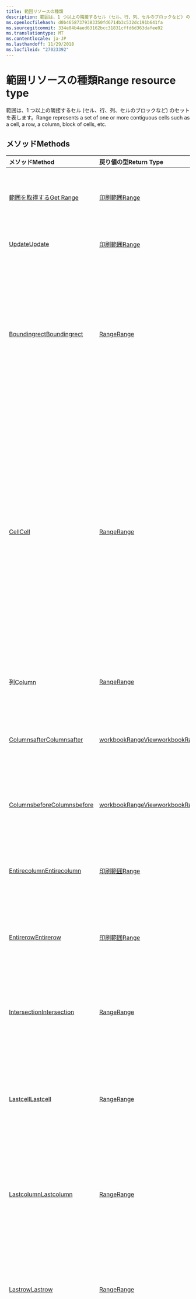 ```yaml
---
title: 範囲リソースの種類
description: 範囲は、1 つ以上の隣接するセル (セル、行、列、セルのブロックなど) のセットを表します。
ms.openlocfilehash: d0b46587379383350fd6714b3c532dc191b641fa
ms.sourcegitcommit: 334e84b4aed63162bcc31831cffd6d363dafee02
ms.translationtype: MT
ms.contentlocale: ja-JP
ms.lasthandoff: 11/29/2018
ms.locfileid: "27023392"
---
```

# <a name="range-resource-type"></a><span data-ttu-id="b2405-103">範囲リソースの種類</span><span class="sxs-lookup"><span data-stu-id="b2405-103">Range resource type</span></span>

<span data-ttu-id="b2405-104">範囲は、1 つ以上の隣接するセル (セル、行、列、セルのブロックなど) のセットを表します。</span><span class="sxs-lookup"><span data-stu-id="b2405-104">Range represents a set of one or more contiguous cells such as a cell, a row, a column, block of cells, etc.</span></span>


## <a name="methods"></a><span data-ttu-id="b2405-105">メソッド</span><span class="sxs-lookup"><span data-stu-id="b2405-105">Methods</span></span>

| <span data-ttu-id="b2405-106">メソッド</span><span class="sxs-lookup"><span data-stu-id="b2405-106">Method</span></span>           | <span data-ttu-id="b2405-107">戻り値の型</span><span class="sxs-lookup"><span data-stu-id="b2405-107">Return Type</span></span>    |<span data-ttu-id="b2405-108">説明</span><span class="sxs-lookup"><span data-stu-id="b2405-108">Description</span></span>|
|:---------------|:--------|:----------|
|[<span data-ttu-id="b2405-109">範囲を取得する</span><span class="sxs-lookup"><span data-stu-id="b2405-109">Get Range</span></span>](../api/range-get.md) | [<span data-ttu-id="b2405-110">印刷範囲</span><span class="sxs-lookup"><span data-stu-id="b2405-110">Range</span></span>](range.md) |<span data-ttu-id="b2405-111">範囲オブジェクトのプロパティと関係を読み取ります。</span><span class="sxs-lookup"><span data-stu-id="b2405-111">Read properties and relationships of range object.</span></span>|
|[<span data-ttu-id="b2405-112">Update</span><span class="sxs-lookup"><span data-stu-id="b2405-112">Update</span></span>](../api/range-update.md) | [<span data-ttu-id="b2405-113">印刷範囲</span><span class="sxs-lookup"><span data-stu-id="b2405-113">Range</span></span>](range.md)   |<span data-ttu-id="b2405-114">範囲オブジェクトを更新します。</span><span class="sxs-lookup"><span data-stu-id="b2405-114">Update Range object.</span></span> |
|[<span data-ttu-id="b2405-115">Boundingrect</span><span class="sxs-lookup"><span data-stu-id="b2405-115">Boundingrect</span></span>](../api/range-boundingrect.md)|[<span data-ttu-id="b2405-116">Range</span><span class="sxs-lookup"><span data-stu-id="b2405-116">Range</span></span>](range.md)|<span data-ttu-id="b2405-p101">指定した範囲を包含する、最小の範囲オブジェクトを取得します。たとえば、"B2:C5" と "D10:E15" の GetBoundingRect は、"B2:E16" になります。</span><span class="sxs-lookup"><span data-stu-id="b2405-p101">Gets the smallest range object that encompasses the given ranges. For example, the GetBoundingRect of "B2:C5" and "D10:E15" is "B2:E16".</span></span>|
|[<span data-ttu-id="b2405-119">Cell</span><span class="sxs-lookup"><span data-stu-id="b2405-119">Cell</span></span>](../api/range-cell.md)|[<span data-ttu-id="b2405-120">Range</span><span class="sxs-lookup"><span data-stu-id="b2405-120">Range</span></span>](range.md)|<span data-ttu-id="b2405-p102">行と列の番号に基づいて、1 つのセルを含んだ範囲オブジェクトを取得します。以外このセルは、ワークシートのグリッド内であれば、親の範囲の境界の外のセルであってもかまいません。返されるセルは、範囲の左上のセルを基準に配置されます。</span><span class="sxs-lookup"><span data-stu-id="b2405-p102">Gets the range object containing the single cell based on row and column numbers. The cell can be outside the bounds of its parent range, so long as it's stays within the worksheet grid. The returned cell is located relative to the top left cell of the range.</span></span>|
|[<span data-ttu-id="b2405-124">列</span><span class="sxs-lookup"><span data-stu-id="b2405-124">Column</span></span>](../api/range-column.md)|[<span data-ttu-id="b2405-125">Range</span><span class="sxs-lookup"><span data-stu-id="b2405-125">Range</span></span>](range.md)|<span data-ttu-id="b2405-126">範囲に含まれる列を 1 つ取得します。</span><span class="sxs-lookup"><span data-stu-id="b2405-126">Gets a column contained in the range.</span></span>|
|[<span data-ttu-id="b2405-127">Columnsafter</span><span class="sxs-lookup"><span data-stu-id="b2405-127">Columnsafter</span></span>](../api/workbookrange-columnsafter.md)|[<span data-ttu-id="b2405-128">workbookRangeView</span><span class="sxs-lookup"><span data-stu-id="b2405-128">workbookRangeView</span></span>](workbookrangeview.md)|<span data-ttu-id="b2405-129">指定した範囲の右にある特定の列数を取得します。</span><span class="sxs-lookup"><span data-stu-id="b2405-129">Gets a certain number of columns to the right of the given range.</span></span>|
|[<span data-ttu-id="b2405-130">Columnsbefore</span><span class="sxs-lookup"><span data-stu-id="b2405-130">Columnsbefore</span></span>](../api/workbookrange-columnsbefore.md)|[<span data-ttu-id="b2405-131">workbookRangeView</span><span class="sxs-lookup"><span data-stu-id="b2405-131">workbookRangeView</span></span>](workbookrangeview.md)|<span data-ttu-id="b2405-132">指定した範囲の左にある特定の列数を取得します。</span><span class="sxs-lookup"><span data-stu-id="b2405-132">Gets a certain number of columns to the left of the given range.</span></span>|
|[<span data-ttu-id="b2405-133">Entirecolumn</span><span class="sxs-lookup"><span data-stu-id="b2405-133">Entirecolumn</span></span>](../api/range-entirecolumn.md)|[<span data-ttu-id="b2405-134">印刷範囲</span><span class="sxs-lookup"><span data-stu-id="b2405-134">Range</span></span>](range.md)|<span data-ttu-id="b2405-135">範囲に含まれるすべての列を表すオブジェクトを取得します。</span><span class="sxs-lookup"><span data-stu-id="b2405-135">Gets an object that represents the entire column of the range.</span></span>|
|[<span data-ttu-id="b2405-136">Entirerow</span><span class="sxs-lookup"><span data-stu-id="b2405-136">Entirerow</span></span>](../api/range-entirerow.md)|[<span data-ttu-id="b2405-137">印刷範囲</span><span class="sxs-lookup"><span data-stu-id="b2405-137">Range</span></span>](range.md)|<span data-ttu-id="b2405-138">範囲に含まれるすべての行を表すオブジェクトを取得します。</span><span class="sxs-lookup"><span data-stu-id="b2405-138">Gets an object that represents the entire row of the range.</span></span>|
|[<span data-ttu-id="b2405-139">Intersection</span><span class="sxs-lookup"><span data-stu-id="b2405-139">Intersection</span></span>](../api/range-intersection.md)|[<span data-ttu-id="b2405-140">Range</span><span class="sxs-lookup"><span data-stu-id="b2405-140">Range</span></span>](range.md)|<span data-ttu-id="b2405-141">指定した範囲の長方形の交差部分を表す範囲オブジェクトを取得します。</span><span class="sxs-lookup"><span data-stu-id="b2405-141">Gets the range object that represents the rectangular intersection of the given ranges.</span></span>|
|[<span data-ttu-id="b2405-142">Lastcell</span><span class="sxs-lookup"><span data-stu-id="b2405-142">Lastcell</span></span>](../api/range-lastcell.md)|[<span data-ttu-id="b2405-143">Range</span><span class="sxs-lookup"><span data-stu-id="b2405-143">Range</span></span>](range.md)|<span data-ttu-id="b2405-p103">範囲内の最後のセルを取得します。たとえば、"B2:D5" の最後のセルは "D5" になります。</span><span class="sxs-lookup"><span data-stu-id="b2405-p103">Gets the last cell within the range. For example, the last cell of "B2:D5" is "D5".</span></span>|
|[<span data-ttu-id="b2405-146">Lastcolumn</span><span class="sxs-lookup"><span data-stu-id="b2405-146">Lastcolumn</span></span>](../api/range-lastcolumn.md)|[<span data-ttu-id="b2405-147">Range</span><span class="sxs-lookup"><span data-stu-id="b2405-147">Range</span></span>](range.md)|<span data-ttu-id="b2405-p104">範囲内の最後の列を取得します。たとえば、"B2:D5" の最後の列は "D2:D5" になります。</span><span class="sxs-lookup"><span data-stu-id="b2405-p104">Gets the last column within the range. For example, the last column of "B2:D5" is "D2:D5".</span></span>|
|[<span data-ttu-id="b2405-150">Lastrow</span><span class="sxs-lookup"><span data-stu-id="b2405-150">Lastrow</span></span>](../api/range-lastrow.md)|[<span data-ttu-id="b2405-151">Range</span><span class="sxs-lookup"><span data-stu-id="b2405-151">Range</span></span>](range.md)|<span data-ttu-id="b2405-p105">範囲内の最後の行を取得します。たとえば、"B2:D5" の最後の行は "B5:D5" になります。</span><span class="sxs-lookup"><span data-stu-id="b2405-p105">Gets the last row within the range. For example, the last row of "B2:D5" is "B5:D5".</span></span>|
|[<span data-ttu-id="b2405-154">Offsetrange</span><span class="sxs-lookup"><span data-stu-id="b2405-154">Offsetrange</span></span>](../api/range-offsetrange.md)|[<span data-ttu-id="b2405-155">印刷範囲</span><span class="sxs-lookup"><span data-stu-id="b2405-155">Range</span></span>](range.md)|<span data-ttu-id="b2405-p106">指定した範囲からのオフセットで範囲を表すオブジェクトを取得します。返される範囲のディメンションは、この範囲と一致します。結果の範囲が、ワークシートのグリッドの境界線の外にはみ出る場合は、例外がスローされます。</span><span class="sxs-lookup"><span data-stu-id="b2405-p106">Gets an object which represents a range that's offset from the specified range. The dimension of the returned range will match this range. If the resulting range is forced outside the bounds of the worksheet grid, an exception will be thrown.</span></span>|
|[<span data-ttu-id="b2405-159">行</span><span class="sxs-lookup"><span data-stu-id="b2405-159">Row</span></span>](../api/range-row.md)|[<span data-ttu-id="b2405-160">Range</span><span class="sxs-lookup"><span data-stu-id="b2405-160">Range</span></span>](range.md)|<span data-ttu-id="b2405-161">範囲に含まれている行を 1 つ取得します。</span><span class="sxs-lookup"><span data-stu-id="b2405-161">Gets a row contained in the range.</span></span>|
|[<span data-ttu-id="b2405-162">Rowsabove</span><span class="sxs-lookup"><span data-stu-id="b2405-162">Rowsabove</span></span>](../api/workbookrange-rowsabove.md)|[<span data-ttu-id="b2405-163">workbookRangeView</span><span class="sxs-lookup"><span data-stu-id="b2405-163">workbookRangeView</span></span>](workbookrangeview.md)|<span data-ttu-id="b2405-164">指定した範囲の上にある特定の行数を取得します。</span><span class="sxs-lookup"><span data-stu-id="b2405-164">Gets a certain number of rows above a given range.</span></span>|
|[<span data-ttu-id="b2405-165">Rowsbelow</span><span class="sxs-lookup"><span data-stu-id="b2405-165">Rowsbelow</span></span>](../api/workbookrange-rowsbelow.md)|[<span data-ttu-id="b2405-166">workbookRangeView</span><span class="sxs-lookup"><span data-stu-id="b2405-166">workbookRangeView</span></span>](workbookrangeview.md)|<span data-ttu-id="b2405-167">指定した範囲の下にある特定の行数を取得します。</span><span class="sxs-lookup"><span data-stu-id="b2405-167">Gets a certain number of rows below a given range.</span></span>|
|[<span data-ttu-id="b2405-168">Usedrange</span><span class="sxs-lookup"><span data-stu-id="b2405-168">Usedrange</span></span>](../api/range-usedrange.md)|[<span data-ttu-id="b2405-169">印刷範囲</span><span class="sxs-lookup"><span data-stu-id="b2405-169">Range</span></span>](range.md)|<span data-ttu-id="b2405-170">指定した範囲オブジェクトのうち使用されている範囲を返します。</span><span class="sxs-lookup"><span data-stu-id="b2405-170">Returns the used range of the given range object.</span></span>|
|[<span data-ttu-id="b2405-171">クリア</span><span class="sxs-lookup"><span data-stu-id="b2405-171">Clear</span></span>](../api/range-clear.md)|<span data-ttu-id="b2405-172">なし</span><span class="sxs-lookup"><span data-stu-id="b2405-172">None</span></span>|<span data-ttu-id="b2405-173">範囲の値、書式、塗りつぶし、罫線などをクリアします。</span><span class="sxs-lookup"><span data-stu-id="b2405-173">Clear range values, format, fill, border, etc.</span></span>|
|[<span data-ttu-id="b2405-174">削除</span><span class="sxs-lookup"><span data-stu-id="b2405-174">Delete</span></span>](../api/range-delete.md)|<span data-ttu-id="b2405-175">なし</span><span class="sxs-lookup"><span data-stu-id="b2405-175">None</span></span>|<span data-ttu-id="b2405-176">範囲に関連付けられているセルを削除します。</span><span class="sxs-lookup"><span data-stu-id="b2405-176">Deletes the cells associated with the range.</span></span>|
|[<span data-ttu-id="b2405-177">挿入</span><span class="sxs-lookup"><span data-stu-id="b2405-177">Insert</span></span>](../api/range-insert.md)|[<span data-ttu-id="b2405-178">Range</span><span class="sxs-lookup"><span data-stu-id="b2405-178">Range</span></span>](range.md)|<span data-ttu-id="b2405-p107">この範囲を占めるセルまたはセルの範囲をワークシートに挿入し、領域を空けるために他のセルをシフトします。この時点で空き領域に位置する、新しい Range オブジェクトが返されます。</span><span class="sxs-lookup"><span data-stu-id="b2405-p107">Inserts a cell or a range of cells into the worksheet in place of this range, and shifts the other cells to make space. Returns a new Range object at the now blank space.</span></span>|
|[<span data-ttu-id="b2405-181">Merge</span><span class="sxs-lookup"><span data-stu-id="b2405-181">Merge</span></span>](../api/range-merge.md)|<span data-ttu-id="b2405-182">なし</span><span class="sxs-lookup"><span data-stu-id="b2405-182">None</span></span>|<span data-ttu-id="b2405-183">範囲内のセルをワークシートの 1 つの領域にマージします。</span><span class="sxs-lookup"><span data-stu-id="b2405-183">Merge the range cells into one region in the worksheet.</span></span>|
|[<span data-ttu-id="b2405-184">Resizedrange</span><span class="sxs-lookup"><span data-stu-id="b2405-184">Resizedrange</span></span>](../api/workbookrange-resizedrange.md)|[<span data-ttu-id="b2405-185">workbookRangeView</span><span class="sxs-lookup"><span data-stu-id="b2405-185">workbookRangeView</span></span>](workbookrangeview.md)|<span data-ttu-id="b2405-186">現在の範囲オブジェクトに似た (ただし、右下隅がいくつかの行と列で拡張 (または縮小) されている) 範囲オブジェクトを取得します。</span><span class="sxs-lookup"><span data-stu-id="b2405-186">Gets a range object similar to the current range object, but with its bottom-right corner expanded (or contracted) by some number of rows and columns.</span></span>|
|[<span data-ttu-id="b2405-187">Unmerge</span><span class="sxs-lookup"><span data-stu-id="b2405-187">Unmerge</span></span>](../api/range-unmerge.md)|<span data-ttu-id="b2405-188">なし</span><span class="sxs-lookup"><span data-stu-id="b2405-188">None</span></span>|<span data-ttu-id="b2405-189">範囲内のセルを結合解除して別々のセルにします。</span><span class="sxs-lookup"><span data-stu-id="b2405-189">Unmerge the range cells into separate cells.</span></span>|
|[<span data-ttu-id="b2405-190">Visibleview</span><span class="sxs-lookup"><span data-stu-id="b2405-190">Visibleview</span></span>](../api/workbookrange-visibleview.md)|[<span data-ttu-id="b2405-191">workbookRangeView</span><span class="sxs-lookup"><span data-stu-id="b2405-191">workbookRangeView</span></span>](workbookrangeview.md)|<span data-ttu-id="b2405-192">フィルター済み範囲から、表示されている範囲を取得します。</span><span class="sxs-lookup"><span data-stu-id="b2405-192">Get the range visible from a filtered range.</span></span>|

## <a name="properties"></a><span data-ttu-id="b2405-193">プロパティ</span><span class="sxs-lookup"><span data-stu-id="b2405-193">Properties</span></span>
| <span data-ttu-id="b2405-194">プロパティ</span><span class="sxs-lookup"><span data-stu-id="b2405-194">Property</span></span>     | <span data-ttu-id="b2405-195">型</span><span class="sxs-lookup"><span data-stu-id="b2405-195">Type</span></span>   |<span data-ttu-id="b2405-196">説明</span><span class="sxs-lookup"><span data-stu-id="b2405-196">Description</span></span>|
|:---------------|:--------|:----------|
|<span data-ttu-id="b2405-197">address</span><span class="sxs-lookup"><span data-stu-id="b2405-197">address</span></span>|<span data-ttu-id="b2405-198">文字列</span><span class="sxs-lookup"><span data-stu-id="b2405-198">string</span></span>|<span data-ttu-id="b2405-p108">A1 スタイルの範囲参照を表します。アドレス値には、シート参照が格納されます (例: Sheet1!A1:B4)。読み取り専用です。</span><span class="sxs-lookup"><span data-stu-id="b2405-p108">Represents the range reference in A1-style. Address value will contain the Sheet reference (e.g. Sheet1!A1:B4). Read-only.</span></span>|
|<span data-ttu-id="b2405-202">addressLocal</span><span class="sxs-lookup"><span data-stu-id="b2405-202">addressLocal</span></span>|<span data-ttu-id="b2405-203">文字列</span><span class="sxs-lookup"><span data-stu-id="b2405-203">string</span></span>|<span data-ttu-id="b2405-p109">ユーザーの言語で指定された範囲の範囲参照を表します。読み取り専用です。</span><span class="sxs-lookup"><span data-stu-id="b2405-p109">Represents range reference for the specified range in the language of the user. Read-only.</span></span>|
|<span data-ttu-id="b2405-206">cellCount</span><span class="sxs-lookup"><span data-stu-id="b2405-206">cellCount</span></span>|<span data-ttu-id="b2405-207">int</span><span class="sxs-lookup"><span data-stu-id="b2405-207">int</span></span>|<span data-ttu-id="b2405-p110">範囲に含まれるセルの数。読み取り専用です。</span><span class="sxs-lookup"><span data-stu-id="b2405-p110">Number of cells in the range. Read-only.</span></span>|
|<span data-ttu-id="b2405-210">columnCount</span><span class="sxs-lookup"><span data-stu-id="b2405-210">columnCount</span></span>|<span data-ttu-id="b2405-211">int</span><span class="sxs-lookup"><span data-stu-id="b2405-211">int</span></span>|<span data-ttu-id="b2405-p111">範囲に含まれる列の合計数を表します。読み取り専用です。</span><span class="sxs-lookup"><span data-stu-id="b2405-p111">Represents the total number of columns in the range. Read-only.</span></span>|
|<span data-ttu-id="b2405-214">columnHidden</span><span class="sxs-lookup"><span data-stu-id="b2405-214">columnHidden</span></span>|<span data-ttu-id="b2405-215">ブール値</span><span class="sxs-lookup"><span data-stu-id="b2405-215">boolean</span></span>|<span data-ttu-id="b2405-216">現在の範囲のすべての列が非表示になっているかどうかを表します。</span><span class="sxs-lookup"><span data-stu-id="b2405-216">Represents if all columns of the current range are hidden.</span></span>|
|<span data-ttu-id="b2405-217">columnIndex</span><span class="sxs-lookup"><span data-stu-id="b2405-217">columnIndex</span></span>|<span data-ttu-id="b2405-218">int</span><span class="sxs-lookup"><span data-stu-id="b2405-218">int</span></span>|<span data-ttu-id="b2405-p112">範囲に含まれる最初のセルの列番号を表します。0 を起点とする番号になります。読み取り専用です。</span><span class="sxs-lookup"><span data-stu-id="b2405-p112">Represents the column number of the first cell in the range. Zero-indexed. Read-only.</span></span>|
|<span data-ttu-id="b2405-222">formulas</span><span class="sxs-lookup"><span data-stu-id="b2405-222">formulas</span></span>|<span data-ttu-id="b2405-223">Json</span><span class="sxs-lookup"><span data-stu-id="b2405-223">Json</span></span>|<span data-ttu-id="b2405-224">A1 スタイル表記の数式を表します。</span><span class="sxs-lookup"><span data-stu-id="b2405-224">Represents the formula in A1-style notation.</span></span>|
|<span data-ttu-id="b2405-225">formulasLocal</span><span class="sxs-lookup"><span data-stu-id="b2405-225">formulasLocal</span></span>|<span data-ttu-id="b2405-226">Json</span><span class="sxs-lookup"><span data-stu-id="b2405-226">Json</span></span>|<span data-ttu-id="b2405-p113">ユーザーの言語と数値書式ロケールで、A1 スタイル表記の数式を表します。たとえば、英語の数式 "=SUM(A1, 1.5)" は、ドイツ語では "=SUMME(A1; 1,5)" になります。</span><span class="sxs-lookup"><span data-stu-id="b2405-p113">Represents the formula in A1-style notation, in the user's language and number-formatting locale.  For example, the English "=SUM(A1, 1.5)" formula would become "=SUMME(A1; 1,5)" in German.</span></span>|
|<span data-ttu-id="b2405-229">formulasR1C1</span><span class="sxs-lookup"><span data-stu-id="b2405-229">formulasR1C1</span></span>|<span data-ttu-id="b2405-230">Json</span><span class="sxs-lookup"><span data-stu-id="b2405-230">Json</span></span>|<span data-ttu-id="b2405-231">R1C1 スタイル表記の数式を表します。</span><span class="sxs-lookup"><span data-stu-id="b2405-231">Represents the formula in R1C1-style notation.</span></span>|
|<span data-ttu-id="b2405-232">hidden</span><span class="sxs-lookup"><span data-stu-id="b2405-232">hidden</span></span>|<span data-ttu-id="b2405-233">ブール値</span><span class="sxs-lookup"><span data-stu-id="b2405-233">boolean</span></span>|<span data-ttu-id="b2405-p114">現在の範囲のすべてのセルが非表示になっているかどうかを表します。読み取り専用です。</span><span class="sxs-lookup"><span data-stu-id="b2405-p114">Represents if all cells of the current range are hidden. Read-only.</span></span>|
|<span data-ttu-id="b2405-236">numberFormat</span><span class="sxs-lookup"><span data-stu-id="b2405-236">numberFormat</span></span>|<span data-ttu-id="b2405-237">Json</span><span class="sxs-lookup"><span data-stu-id="b2405-237">Json</span></span>|<span data-ttu-id="b2405-238">指定したセルの Excel の数値書式コードを表します。</span><span class="sxs-lookup"><span data-stu-id="b2405-238">Represents Excel's number format code for the given cell.</span></span>|
|<span data-ttu-id="b2405-239">rowCount</span><span class="sxs-lookup"><span data-stu-id="b2405-239">rowCount</span></span>|<span data-ttu-id="b2405-240">int</span><span class="sxs-lookup"><span data-stu-id="b2405-240">int</span></span>|<span data-ttu-id="b2405-p115">範囲に含まれる行の合計数を返します。読み取り専用です。</span><span class="sxs-lookup"><span data-stu-id="b2405-p115">Returns the total number of rows in the range. Read-only.</span></span>|
|<span data-ttu-id="b2405-243">rowHidden</span><span class="sxs-lookup"><span data-stu-id="b2405-243">rowHidden</span></span>|<span data-ttu-id="b2405-244">ブール値</span><span class="sxs-lookup"><span data-stu-id="b2405-244">boolean</span></span>|<span data-ttu-id="b2405-245">現在の範囲のすべての行が非表示になっているかどうかを表します。</span><span class="sxs-lookup"><span data-stu-id="b2405-245">Represents if all rows of the current range are hidden.</span></span>|
|<span data-ttu-id="b2405-246">rowIndex</span><span class="sxs-lookup"><span data-stu-id="b2405-246">rowIndex</span></span>|<span data-ttu-id="b2405-247">int</span><span class="sxs-lookup"><span data-stu-id="b2405-247">int</span></span>|<span data-ttu-id="b2405-p116">範囲に含まれる最初のセルの行番号を返します。0 を起点とする番号になります。読み取り専用です。</span><span class="sxs-lookup"><span data-stu-id="b2405-p116">Returns the row number of the first cell in the range. Zero-indexed. Read-only.</span></span>|
|<span data-ttu-id="b2405-251">text</span><span class="sxs-lookup"><span data-stu-id="b2405-251">text</span></span>|<span data-ttu-id="b2405-252">Json</span><span class="sxs-lookup"><span data-stu-id="b2405-252">Json</span></span>|<span data-ttu-id="b2405-p117">指定した範囲のテキスト値。テキスト値は、セルの幅には依存しません。Excel UI で発生する # 記号による置換は、この API から返されるテキスト値には影響しません。読み取り専用です。</span><span class="sxs-lookup"><span data-stu-id="b2405-p117">Text values of the specified range. The Text value will not depend on the cell width. The # sign substitution that happens in Excel UI will not affect the text value returned by the API. Read-only.</span></span>|
|<span data-ttu-id="b2405-257">valueTypes</span><span class="sxs-lookup"><span data-stu-id="b2405-257">valueTypes</span></span>|<span data-ttu-id="b2405-258">Json</span><span class="sxs-lookup"><span data-stu-id="b2405-258">Json</span></span>|<span data-ttu-id="b2405-259">各セルのデータの種類を表します。</span><span class="sxs-lookup"><span data-stu-id="b2405-259">Represents the type of data of each cell.</span></span> <span data-ttu-id="b2405-260">可能な値: `Unknown`、 `Empty`、 `String`、 `Integer`、 `Double`、 `Boolean`、 `Error`。</span><span class="sxs-lookup"><span data-stu-id="b2405-260">The possible values are: `Unknown`, `Empty`, `String`, `Integer`, `Double`, `Boolean`, `Error`.</span></span> <span data-ttu-id="b2405-261">読み取り専用。</span><span class="sxs-lookup"><span data-stu-id="b2405-261">Read-only.</span></span>|
|<span data-ttu-id="b2405-262">values</span><span class="sxs-lookup"><span data-stu-id="b2405-262">values</span></span>|<span data-ttu-id="b2405-263">Json</span><span class="sxs-lookup"><span data-stu-id="b2405-263">Json</span></span>|<span data-ttu-id="b2405-p119">指定した範囲の Raw 値を表します。返されるデータの型は、文字列、数値、またはブール値のいずれかになります。エラーが含まれているセルは、エラー文字列を返します。</span><span class="sxs-lookup"><span data-stu-id="b2405-p119">Represents the raw values of the specified range. The data returned could be of type string, number, or a boolean. Cell that contain an error will return the error string.</span></span>|

## <a name="relationships"></a><span data-ttu-id="b2405-267">関係</span><span class="sxs-lookup"><span data-stu-id="b2405-267">Relationships</span></span>
| <span data-ttu-id="b2405-268">リレーションシップ</span><span class="sxs-lookup"><span data-stu-id="b2405-268">Relationship</span></span> | <span data-ttu-id="b2405-269">型</span><span class="sxs-lookup"><span data-stu-id="b2405-269">Type</span></span>   |<span data-ttu-id="b2405-270">説明</span><span class="sxs-lookup"><span data-stu-id="b2405-270">Description</span></span>|
|:---------------|:--------|:----------|
|<span data-ttu-id="b2405-271">format</span><span class="sxs-lookup"><span data-stu-id="b2405-271">format</span></span>|[<span data-ttu-id="b2405-272">WorkbookRangeFormat</span><span class="sxs-lookup"><span data-stu-id="b2405-272">WorkbookRangeFormat</span></span>](rangeformat.md)|<span data-ttu-id="b2405-p120">Format オブジェクト (範囲のフォント、塗りつぶし、罫線、配置などのプロパティをカプセル化するオブジェクト) を返します。読み取り専用です。</span><span class="sxs-lookup"><span data-stu-id="b2405-p120">Returns a format object, encapsulating the range's font, fill, borders, alignment, and other properties. Read-only.</span></span>|
|<span data-ttu-id="b2405-275">sort</span><span class="sxs-lookup"><span data-stu-id="b2405-275">sort</span></span>|[<span data-ttu-id="b2405-276">WorkbookRangeSort</span><span class="sxs-lookup"><span data-stu-id="b2405-276">WorkbookRangeSort</span></span>](rangesort.md)|<span data-ttu-id="b2405-p121">現在の範囲を含んでいるワークシート。読み取り専用です。</span><span class="sxs-lookup"><span data-stu-id="b2405-p121">The worksheet containing the current range. Read-only.</span></span>|
|<span data-ttu-id="b2405-279">ワークシート</span><span class="sxs-lookup"><span data-stu-id="b2405-279">worksheet</span></span>|[<span data-ttu-id="b2405-280">WorkbookWorksheet</span><span class="sxs-lookup"><span data-stu-id="b2405-280">WorkbookWorksheet</span></span>](worksheet.md)|<span data-ttu-id="b2405-p122">現在の範囲を含んでいるワークシート。読み取り専用です。</span><span class="sxs-lookup"><span data-stu-id="b2405-p122">The worksheet containing the current range. Read-only.</span></span>|

## <a name="json-representation"></a><span data-ttu-id="b2405-283">JSON 表記</span><span class="sxs-lookup"><span data-stu-id="b2405-283">JSON representation</span></span>

<span data-ttu-id="b2405-284">以下は、リソースの JSON 表記です。</span><span class="sxs-lookup"><span data-stu-id="b2405-284">Here is a JSON representation of the resource.</span></span>

<!-- {
  "blockType": "resource",
  "baseType": "microsoft.graph.entity",
  "optionalProperties": [

  ],
  "@odata.type": "microsoft.graph.workbookRange"
}-->

```json
{
  "address": "string",
  "addressLocal": "string",
  "cellCount": 1024,
  "columnCount": 1024,
  "columnHidden": true,
  "columnIndex": 1024,
  "formulas": "json",
  "formulasLocal": "json",
  "formulasR1C1": "json",
  "hidden": true,
  "numberFormat": "json",
  "rowCount": 1024,
  "rowHidden": true,
  "rowIndex": 1024,
  "text": "json",
  "valueTypes": "string",
  "values": "json"
}

```

<!-- uuid: 8fcb5dbc-d5aa-4681-8e31-b001d5168d79
2015-10-25 14:57:30 UTC -->
<!-- {
  "type": "#page.annotation",
  "description": "Range resource",
  "keywords": "",
  "section": "documentation",
  "tocPath": ""
}-->
